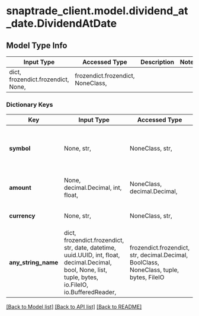 # snaptrade_client.model.dividend_at_date.DividendAtDate

## Model Type Info
Input Type | Accessed Type | Description | Notes
------------ | ------------- | ------------- | -------------
dict, frozendict.frozendict, None,  | frozendict.frozendict, NoneClass,  |  | 

### Dictionary Keys
Key | Input Type | Accessed Type | Description | Notes
------------ | ------------- | ------------- | ------------- | -------------
**symbol** | None, str,  | NoneClass, str,  | The ticker of the symbol that the dividend came from | [optional] 
**amount** | None, decimal.Decimal, int, float,  | NoneClass, decimal.Decimal,  | The amount received from the dividend | [optional] 
**currency** | None, str,  | NoneClass, str,  | The currency of the amount | [optional] 
**any_string_name** | dict, frozendict.frozendict, str, date, datetime, uuid.UUID, int, float, decimal.Decimal, bool, None, list, tuple, bytes, io.FileIO, io.BufferedReader,  | frozendict.frozendict, str, decimal.Decimal, BoolClass, NoneClass, tuple, bytes, FileIO | any string name can be used but the value must be the correct type | [optional]

[[Back to Model list]](../../README.md#documentation-for-models) [[Back to API list]](../../README.md#documentation-for-api-endpoints) [[Back to README]](../../README.md)

